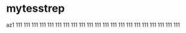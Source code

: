 # mytesstrep
az1
111
111
111
111
111
111
111
111
111
111
111
111
111
111
111
111
111
111
111
111
111
